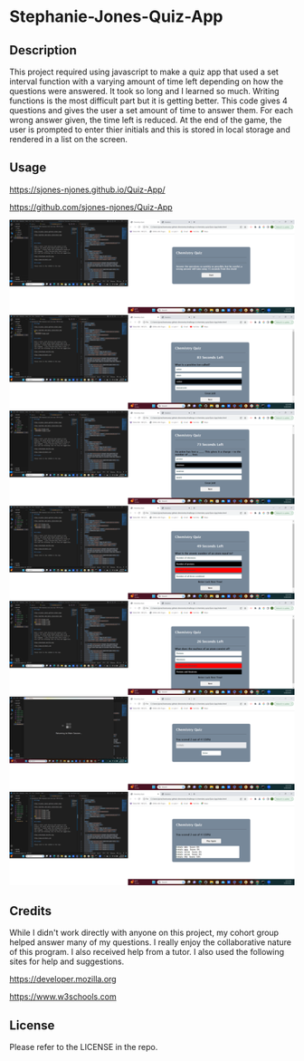 # Stephanie-Jones-Quiz-App

## Description

This project required using javascript to make a quiz app that used a set interval function with a varying amount of time left depending on how the questions were answered. It took so long and I learned so much. Writing functions is the most difficult part but it is getting better. This code gives 4 questions and gives the user a set amount of time to answer them. For each wrong answer given, the time left is reduced. At the end of the game, the user is prompted to enter thier initials and this is stored in local storage and rendered in a list on the screen.

## Usage

https://sjones-njones.github.io/Quiz-App/

https://github.com/sjones-njones/Quiz-App

![Alt text](image.png)
![Alt text](image-1.png)
![Alt text](image-2.png)
![Alt text](image-3.png)
![Alt text](image-4.png)
![Alt text](image-5.png)
![Alt text](image-6.png)

## Credits

While I didn't work directly with anyone on this project, my cohort group helped answer many of my questions. I really enjoy the collaborative nature of this program.  I also received help from a tutor. I also used the following sites for help and suggestions.

https://developer.mozilla.org

https://www.w3schools.com

## License

Please refer to the LICENSE in the repo.
 